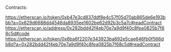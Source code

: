 Contracts:

https://etherscan.io/token/0xb47e3cd837ddf8e4c57f05d70ab865de6e193bbb?a=0x629d6688dd4546da8935ee1602be62d92b3c5a7c#readContract
https://etherscan.io/address/0x282bdd42f4eb70e7a9d9f40c8fea0825b7f68c5d#code
https://etherscan.io/token/0x6ba6f2207e343923ba692e5cae646fb0f566db8d?a=0x282bdd42f4eb70e7a9d9f40c8fea0825b7f68c5d#readContract